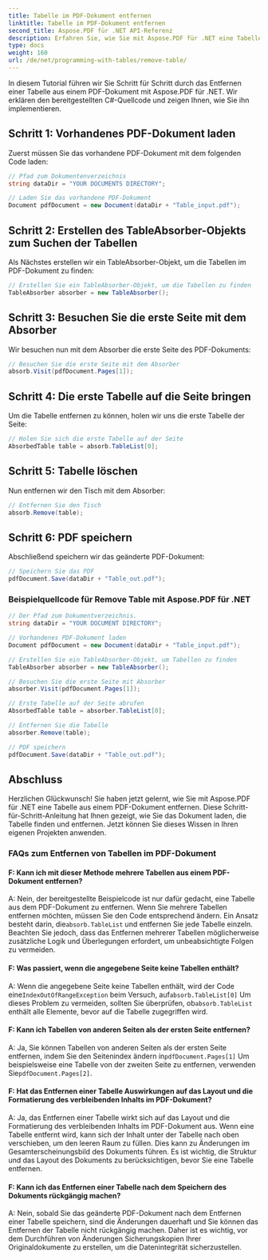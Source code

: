 ```yaml
---
title: Tabelle im PDF-Dokument entfernen
linktitle: Tabelle im PDF-Dokument entfernen
second_title: Aspose.PDF für .NET API-Referenz
description: Erfahren Sie, wie Sie mit Aspose.PDF für .NET eine Tabelle aus einem PDF-Dokument entfernen.
type: docs
weight: 160
url: /de/net/programming-with-tables/remove-table/
---
```

In diesem Tutorial führen wir Sie Schritt für Schritt durch das Entfernen einer Tabelle aus einem PDF-Dokument mit Aspose.PDF für .NET. Wir erklären den bereitgestellten C#-Quellcode und zeigen Ihnen, wie Sie ihn implementieren.

## Schritt 1: Vorhandenes PDF-Dokument laden
Zuerst müssen Sie das vorhandene PDF-Dokument mit dem folgenden Code laden:

```csharp
// Pfad zum Dokumentenverzeichnis
string dataDir = "YOUR DOCUMENTS DIRECTORY";

// Laden Sie das vorhandene PDF-Dokument
Document pdfDocument = new Document(dataDir + "Table_input.pdf");
```

## Schritt 2: Erstellen des TableAbsorber-Objekts zum Suchen der Tabellen
Als Nächstes erstellen wir ein TableAbsorber-Objekt, um die Tabellen im PDF-Dokument zu finden:

```csharp
// Erstellen Sie ein TableAbsorber-Objekt, um die Tabellen zu finden
TableAbsorber absorber = new TableAbsorber();
```

## Schritt 3: Besuchen Sie die erste Seite mit dem Absorber
Wir besuchen nun mit dem Absorber die erste Seite des PDF-Dokuments:

```csharp
// Besuchen Sie die erste Seite mit dem Absorber
absorb.Visit(pdfDocument.Pages[1]);
```

## Schritt 4: Die erste Tabelle auf die Seite bringen
Um die Tabelle entfernen zu können, holen wir uns die erste Tabelle der Seite:

```csharp
// Holen Sie sich die erste Tabelle auf der Seite
AbsorbedTable table = absorb.TableList[0];
```

## Schritt 5: Tabelle löschen
Nun entfernen wir den Tisch mit dem Absorber:

```csharp
// Entfernen Sie den Tisch
absorb.Remove(table);
```

## Schritt 6: PDF speichern
Abschließend speichern wir das geänderte PDF-Dokument:

```csharp
// Speichern Sie das PDF
pdfDocument.Save(dataDir + "Table_out.pdf");
```

### Beispielquellcode für Remove Table mit Aspose.PDF für .NET

```csharp
// Der Pfad zum Dokumentverzeichnis.
string dataDir = "YOUR DOCUMENT DIRECTORY";

// Vorhandenes PDF-Dokument laden
Document pdfDocument = new Document(dataDir + "Table_input.pdf");

// Erstellen Sie ein TableAbsorber-Objekt, um Tabellen zu finden
TableAbsorber absorber = new TableAbsorber();

// Besuchen Sie die erste Seite mit Absorber
absorber.Visit(pdfDocument.Pages[1]);

// Erste Tabelle auf der Seite abrufen
AbsorbedTable table = absorber.TableList[0];

// Entfernen Sie die Tabelle
absorber.Remove(table);

// PDF speichern
pdfDocument.Save(dataDir + "Table_out.pdf");
```

## Abschluss
Herzlichen Glückwunsch! Sie haben jetzt gelernt, wie Sie mit Aspose.PDF für .NET eine Tabelle aus einem PDF-Dokument entfernen. Diese Schritt-für-Schritt-Anleitung hat Ihnen gezeigt, wie Sie das Dokument laden, die Tabelle finden und entfernen. Jetzt können Sie dieses Wissen in Ihren eigenen Projekten anwenden.

### FAQs zum Entfernen von Tabellen im PDF-Dokument

#### F: Kann ich mit dieser Methode mehrere Tabellen aus einem PDF-Dokument entfernen?

 A: Nein, der bereitgestellte Beispielcode ist nur dafür gedacht, eine Tabelle aus dem PDF-Dokument zu entfernen. Wenn Sie mehrere Tabellen entfernen möchten, müssen Sie den Code entsprechend ändern. Ein Ansatz besteht darin, die`absorb.TableList` und entfernen Sie jede Tabelle einzeln. Beachten Sie jedoch, dass das Entfernen mehrerer Tabellen möglicherweise zusätzliche Logik und Überlegungen erfordert, um unbeabsichtigte Folgen zu vermeiden.

#### F: Was passiert, wenn die angegebene Seite keine Tabellen enthält?

 A: Wenn die angegebene Seite keine Tabellen enthält, wird der Code eine`IndexOutOfRangeException` beim Versuch, auf`absorb.TableList[0]` Um dieses Problem zu vermeiden, sollten Sie überprüfen, ob`absorb.TableList` enthält alle Elemente, bevor auf die Tabelle zugegriffen wird.

#### F: Kann ich Tabellen von anderen Seiten als der ersten Seite entfernen?

 A: Ja, Sie können Tabellen von anderen Seiten als der ersten Seite entfernen, indem Sie den Seitenindex ändern in`pdfDocument.Pages[1]` Um beispielsweise eine Tabelle von der zweiten Seite zu entfernen, verwenden Sie`pdfDocument.Pages[2]`.

#### F: Hat das Entfernen einer Tabelle Auswirkungen auf das Layout und die Formatierung des verbleibenden Inhalts im PDF-Dokument?

A: Ja, das Entfernen einer Tabelle wirkt sich auf das Layout und die Formatierung des verbleibenden Inhalts im PDF-Dokument aus. Wenn eine Tabelle entfernt wird, kann sich der Inhalt unter der Tabelle nach oben verschieben, um den leeren Raum zu füllen. Dies kann zu Änderungen im Gesamterscheinungsbild des Dokuments führen. Es ist wichtig, die Struktur und das Layout des Dokuments zu berücksichtigen, bevor Sie eine Tabelle entfernen.

#### F: Kann ich das Entfernen einer Tabelle nach dem Speichern des Dokuments rückgängig machen?

A: Nein, sobald Sie das geänderte PDF-Dokument nach dem Entfernen einer Tabelle speichern, sind die Änderungen dauerhaft und Sie können das Entfernen der Tabelle nicht rückgängig machen. Daher ist es wichtig, vor dem Durchführen von Änderungen Sicherungskopien Ihrer Originaldokumente zu erstellen, um die Datenintegrität sicherzustellen.